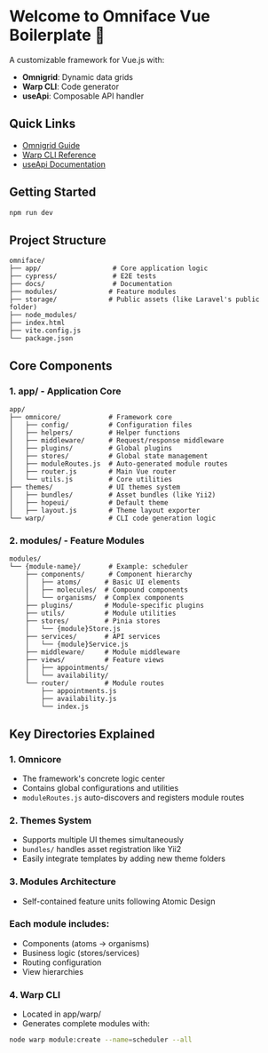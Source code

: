 # Welcome to Omniface Vue Boilerplate 🚀

A customizable framework for Vue.js with:

- **Omnigrid**: Dynamic data grids
- **Warp CLI**: Code generator
- **useApi**: Composable API handler

## Quick Links

- [Omnigrid Guide](/omnigrid/)
- [Warp CLI Reference](/warp-cli/)
- [useApi Documentation](/use-api/)

## Getting Started

```bash
npm run dev
```

## Project Structure

```text
omniface/
├── app/                  # Core application logic
├── cypress/              # E2E tests
├── docs/                 # Documentation
├── modules/             # Feature modules
├── storage/             # Public assets (like Laravel's public folder)
├── node_modules/
├── index.html
├── vite.config.js
└── package.json
```

## Core Components

### 1. app/ - Application Core

```text
app/
├── omnicore/            # Framework core
│   ├── config/          # Configuration files
│   ├── helpers/         # Helper functions
│   ├── middleware/      # Request/response middleware
│   ├── plugins/         # Global plugins
│   ├── stores/          # Global state management
│   ├── moduleRoutes.js  # Auto-generated module routes
│   ├── router.js        # Main Vue router
│   └── utils.js         # Core utilities
├── themes/              # UI themes system
│   ├── bundles/         # Asset bundles (like Yii2)
│   ├── hopeui/          # Default theme
│   ├── layout.js        # Theme layout exporter
└── warp/                # CLI code generation logic
```

### 2. modules/ - Feature Modules
```text
modules/
└── {module-name}/       # Example: scheduler
    ├── components/      # Component hierarchy
    │   ├── atoms/      # Basic UI elements
    │   ├── molecules/  # Compound components
    │   └── organisms/  # Complex components
    ├── plugins/        # Module-specific plugins
    ├── utils/          # Module utilities
    ├── stores/         # Pinia stores
    │   └── {module}Store.js
    ├── services/       # API services
    │   └── {module}Service.js
    ├── middleware/     # Module middleware
    ├── views/          # Feature views
    │   ├── appointments/
    │   └── availability/
    └── router/         # Module routes
        ├── appointments.js
        ├── availability.js
        └── index.js
```

## Key Directories Explained

### 1. Omnicore

* The framework's concrete logic center
* Contains global configurations and utilities
* `moduleRoutes.js` auto-discovers and registers module routes

### 2. Themes System

* Supports multiple UI themes simultaneously
* `bundles/` handles asset registration like Yii2
* Easily integrate templates by adding new theme folders

### 3. Modules Architecture

* Self-contained feature units following Atomic Design

### Each module includes:

* Components (atoms → organisms)
* Business logic (stores/services)
* Routing configuration
* View hierarchies

### 4. Warp CLI

* Located in app/warp/
* Generates complete modules with:
```bash
node warp module:create --name=scheduler --all
```

